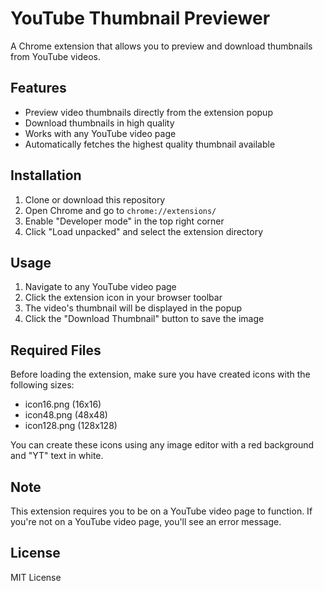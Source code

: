 # YouTube Thumbnail Previewer

A Chrome extension that allows you to preview and download thumbnails from YouTube videos.

## Features

- Preview video thumbnails directly from the extension popup
- Download thumbnails in high quality
- Works with any YouTube video page
- Automatically fetches the highest quality thumbnail available

## Installation

1. Clone or download this repository
2. Open Chrome and go to `chrome://extensions/`
3. Enable "Developer mode" in the top right corner
4. Click "Load unpacked" and select the extension directory

## Usage

1. Navigate to any YouTube video page
2. Click the extension icon in your browser toolbar
3. The video's thumbnail will be displayed in the popup
4. Click the "Download Thumbnail" button to save the image

## Required Files

Before loading the extension, make sure you have created icons with the following sizes:
- icon16.png (16x16)
- icon48.png (48x48)
- icon128.png (128x128)

You can create these icons using any image editor with a red background and "YT" text in white.

## Note

This extension requires you to be on a YouTube video page to function. If you're not on a YouTube video page, you'll see an error message.

## License

MIT License